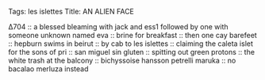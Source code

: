 Tags: les islettes
Title: AN ALIEN FACE
  
∆704 :: a blessed bleaming with jack and ess1 followed by one with someone unknown named eva :: brine for breakfast :: then one cay barefeet :: hepburn swims in beirut :: by cab to les islettes :: claiming the caleta islet for the sons of pri :: san miguel sin gluten :: spitting out green protons :: the white trash at the balcony :: bichyssoise hansson petrelli maruka :: no bacalao merluza instead